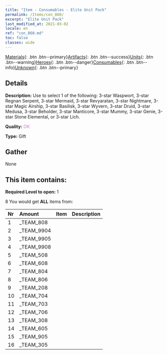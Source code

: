 ```yaml
---
title: "Item - Consumables - Elite Unit Pack"
permalink: /Items/con_860/
excerpt: "Elite Unit Pack"
last_modified_at: 2021-03-02
locale: en
ref: "con_860.md"
toc: false
classes: wide
---
```

 [Materials](/Items/){: .btn .btn--primary}[Artifacts](/Items/Artifacts/){: .btn .btn--success}[Units](/Items/Units/){: .btn .btn--warning}[Heroes](/Items/Heroes/){: .btn .btn--danger}[Consumables](/Items/Consumables/){: .btn .btn--info}[Unknown](/Items/Unknown/){: .btn .btn--primary}

## Details
 **Description:** Use to select 1 of the following: 3-star Waspwort, 3-star Regnan Serpent, 3-star Mermaid, 3-star Revyaratan, 3-star Nightmare, 3-star Magic Airship, 3-star Basilisk, 3-star Wyvern, 3-star Druid, 3-star Medusa, 3-star Beholder, 3-star Manticore, 3-star Mummy, 3-star Genie, 3-star Stone Elemental, or 3-star Lich.

 **Quality:** <span style="color: #DA70D6">OK</span>

 **Type:** Gift

## Gather

  None

## This item contains:

 **Required Level to open:** 1

 8 You would get **ALL** items  from:

  | Nr | Amount |     Item    | Description |
  |:---|:-------|:------------|:-----------:|
  | 1 | _TEAM_808 | 
  | 2 | _TEAM_9904 | 
  | 3 | _TEAM_9905 | 
  | 4 | _TEAM_9908 | 
  | 5 | _TEAM_508 | 
  | 6 | _TEAM_608 | 
  | 7 | _TEAM_804 | 
  | 8 | _TEAM_806 | 
  | 9 | _TEAM_208 | 
  | 10 | _TEAM_704 | 
  | 11 | _TEAM_703 | 
  | 12 | _TEAM_706 | 
  | 13 | _TEAM_308 | 
  | 14 | _TEAM_605 | 
  | 15 | _TEAM_905 | 
  | 16 | _TEAM_305 | 
